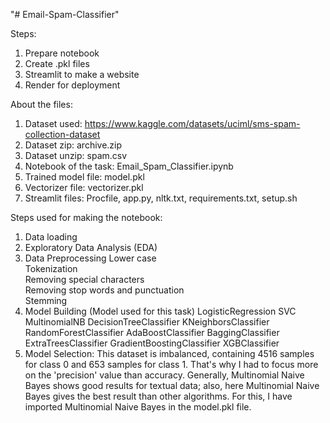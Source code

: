 "# Email-Spam-Classifier" 

Steps:
1. Prepare notebook
2. Create .pkl files
3. Streamlit to make a website
4. Render for deployment


About the files:
1. Dataset used: https://www.kaggle.com/datasets/uciml/sms-spam-collection-dataset
2. Dataset zip: archive.zip
3. Dataset unzip: spam.csv
4. Notebook of the task: Email_Spam_Classifier.ipynb
5. Trained model file: model.pkl
6. Vectorizer file: vectorizer.pkl
7. Streamlit files: Procfile, app.py, nltk.txt, requirements.txt, setup.sh


Steps used for making the notebook:
1. Data loading
2. Exploratory Data Analysis (EDA)
3. Data Preprocessing
    Lower case  
    Tokenization  
    Removing special characters  
    Removing stop words and punctuation  
    Stemming  
4. Model Building (Model used for this task)
   LogisticRegression
   SVC
   MultinomialNB
   DecisionTreeClassifier
   KNeighborsClassifier
   RandomForestClassifier
   AdaBoostClassifier
   BaggingClassifier
   ExtraTreesClassifier
   GradientBoostingClassifier
   XGBClassifier
5. Model Selection: This dataset is imbalanced, containing 4516 samples for class 0 and 653 samples for class 1. That's why I had to focus more on the 'precision' value than accuracy. Generally, Multinomial Naive Bayes shows good results for textual data; also, here Multinomial Naive Bayes gives the best result than other algorithms. For this, I have imported Multinomial Naive Bayes in the model.pkl file.


